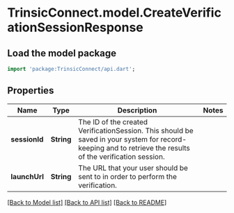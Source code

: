 # TrinsicConnect.model.CreateVerificationSessionResponse

## Load the model package
```dart
import 'package:TrinsicConnect/api.dart';
```

## Properties
Name | Type | Description | Notes
------------ | ------------- | ------------- | -------------
**sessionId** | **String** | The ID of the created VerificationSession.                This should be saved in your system for record-keeping and to retrieve the results of the verification session. | 
**launchUrl** | **String** | The URL that your user should be sent to in order to perform the verification. | 

[[Back to Model list]](../README.md#documentation-for-models) [[Back to API list]](../README.md#documentation-for-api-endpoints) [[Back to README]](../README.md)


